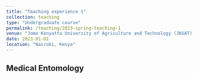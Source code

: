 ```yaml
---
title: "Teaching experience 1"
collection: teaching
type: "Undergraduate course"
permalink: /teaching/2023-spring-teaching-1
venue: "Jomo Kenyatta University of Agriculture and Technology (JKUAT), Department of Biochemistry"
date: 2023-01-01
location: "Nairobi, Kenya"
---
```


## Medical Entomology


